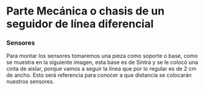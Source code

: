 # Parte Mecánica o chasis de un seguidor de línea diferencial


### Sensores


Para montar los sensores tomaremos una pieza como soporte o base, como se muestra en la siguiente imagen, esta base es de Sintra y se le colocó una cinta de aislar, porque vamos a seguir la línea que por lo regular es de 2 cm de ancho. Esto será referencia para conocer a que distancia se colocarán nuestros sensores.

